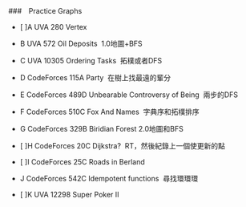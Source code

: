 ###　Practice Graphs

- [ ]A UVA 280	Vertex

- B UVA 572	Oil Deposits
  1.0地圖+BFS
  
- C UVA 10305	Ordering Tasks
  拓樸或者DFS
  
- D	CodeForces 115A	Party
  在樹上找最遠的輩分
  
- E	CodeForces 489D	Unbearable Controversy of Being
  兩步的DFS
  
- F	CodeForces 510C	Fox And Names
  字典序和拓樸排序
  
- G	CodeForces 329B	Biridian Forest
  2.0地圖和BFS
  
- [ ]H	CodeForces 20C	Dijkstra?
  RT，然後紀錄上一個使更新的點
  
- [ ]I	CodeForces 25C	Roads in Berland

- J	CodeForces 542C	Idempotent functions
  尋找環環環
  
- [ ]K	UVA 12298	Super Poker II
